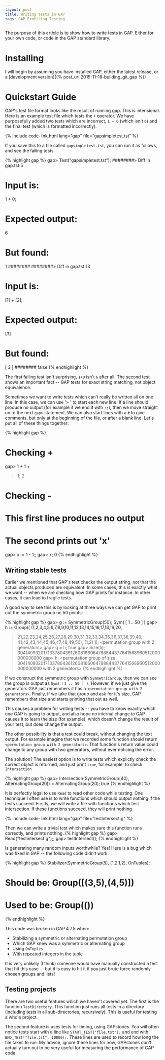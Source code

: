 ```yaml
---
layout: post
title: Writing tests in GAP
tags: GAP Profiling Testing
---
```


The purpose of this article is to show how to write tests in GAP. Either for your own code, or code in the GAP standard library. 


Installing
==========

I will begin by assuming you have installed GAP, either the latest release, or a [development version]({% post_url 2015-11-18-building_git_gap %})


Quickstart Guide
===============

GAP's test file format looks like the result of running gap. This is intensional. Here is an example test file which tests the `+` operator. We have purposefully added two tests which are incorrect, `1 + 0` (which isn't `6`) and the final test (which is formatted incorrectly).

{% include code-link.html lang="gap" file="gapsimpletest.tst" %}

If you save this to a file called `gapsimpletest.tst`, you can run it as follows, and see the failing tests.

{% highlight gap %}
gap> Test("gapsimpletest.tst");
########> Diff in gap.tst:5
# Input is:
1 + 0;
# Expected output:
6
# But found:
1
########
########> Diff in gap.tst:13
# Input is:
[1] + [2];
# Expected output:
[3]
# But found:
[ 3 ]
########
false
{% endhighlight %}

The first failing test isn't surprising, `1+0` isn't `6` after all. The second test shows an important fact -- GAP tests for exact string matching, not object equivalence.


Sometimes we want to write tests which can't really be written all on one line. In this case, we can use '> ' to start each new line. If a line should produce no output (for example if we end it with `;;`), then we move straight on to the next `gap>` statement. We can also start lines with a `#` to give comments, but only at the beginning of the file, or after a blank line. Let's put all of these things together:

{% highlight gap %}
# Checking +
gap> 1 + 1 +
> 1;
2

# Checking -
# This first line produces no output
# The second prints out 'x'
gap> x := 1 - 1;;
gap> x;
0
{% endhighlight %}


Writing stable tests
------------------

Earlier we mentioned that GAP's test checks the output string, not that the actual objects produced are equivalent. In some cases, this is exactly what we want -- when we are checking how GAP prints for instance. In other cases, it can lead to fragile tests.

A good way to see this is by looking at three ways we can get GAP to print out the symmetric group on 50 points:

{% highlight gap %}
gap> g := SymmetricGroup(50);
Sym( [ 1 .. 50 ] )
gap> h := Group([ (1,2,3,4,5,6,7,8,9,10,11,12,13,14,15,16,17,18,19,20,
> 21,22,23,24,25,26,27,28,29,30,31,32,33,34,35,36,37,38,39,40,
> 41,42,43,44,45,46,47,48,49,50), (1,2) ]);
<permutation group with 2 generators>
gap> g = h;
true
gap> Size(h);
30414093201713378043612608166064768844377641568960512000000000000
gap> h;
<permutation group of size 30414093201713378043612608166064768844377641568960512000000000000 with 2 generators>
{% endhighlight %}

If we construct the symmetric group with `SymmetricGroup`, then we can see the group is output as `Sym( [1 .. 50 ] )`. However, if we just give the generators GAP just remembers it has a `<permutation group with 2 generators>`. Finally, if we take that group and ask for it's size, GAP remembers that size and starts printing that out as well.

This causes a problem for writing tests -- you have to know exactly which one GAP is going to output, and also hope no internal change to GAP causes it to learn the size (for example), which doesn't change the result of your test, but does change the output.

The other possibility is that a test could break, without changing the text output. For example imagine that we recorded some function should return `<permutation group with 2 generators>`. That function's return value could change to any group with two generators, without ever noticing the error.

The solution? The easiest option is to write tests which explictly check the correct object is returned, and just print `true`, for example, to check `Intersection`

{% highlight gap %}
gap> Intersection(SymmetricGroup(40), AlternatingGroup(20)) = AlternatingGroup(20);
true
{% endhighlight %}

It is perfectly legal to use `Read` to read other code while testing. One technique I often use is to write functions which should output nothing if the tests succeed. Firstly, we will write a file with functions which test intersection. If these functions succeed, they will print nothing

{% include code-link.html lang="gap" file="testintersect.g" %}

Then we can write a trivial test which makes sure this function runs correctly, and prints nothing.
{% highlight gap %}
gap> Read("testintersect.g");;
gap> testIntersect();
{% endhighlight %}

Is generating many random inputs worthwhile? Yes! Here is a bug which was fixed in GAP -- the following code didn't work:

{% highlight gap %}
Stabilizer(SymmetricGroup(5), [1,2,1,2], OnTuples);
# Should be:  Group([(3,5),(4,5)])
# Used to be: Group(())
{% endhighlight %}

This code was broken in GAP 4.7.5 when:

* Stabilizing a symmetric or alternating permutation group
* Which GAP knew was a symmetric or alternating group
* Using `OnTuples`
* With repeated integers in the tuple

It is very unlikely (I think) someone would have manually constructed a test that hit this case -- but it is easy to hit it if you just brute force randomly chosen groups and lists!

Testing projects
----------------

There are two useful features which we haven't covered yet. The first is the function `TestDirectory`. This function just runs all tests in a directory (including tests in all sub-directories, recursively). This is useful for testing a whole project.

The second feature is uses tests for timing, using GAPstones. You will often notice tests start with a line like `START_TEST("file.tst");` and end with `END_TEST("file.tst", 10000);`. These lines are used to record how long the file takes to run. My advice, ignore these lines for now, GAPstones don't actually turn out to be very useful for measuring the performance of GAP code.
